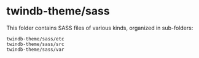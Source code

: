 # twindb-theme/sass

This folder contains SASS files of various kinds, organized in sub-folders:

    twindb-theme/sass/etc
    twindb-theme/sass/src
    twindb-theme/sass/var
